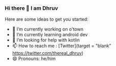 ### Hi there 👋 I am Dhruv

<!--
**therealdhruv/therealdhruv** is a ✨ _special_ ✨ repository because its `README.md` (this file) appears on your GitHub profile. -->

Here are some ideas to get you started:

- 🔭 I’m currently working on o'town
- 🌱 I’m currently learning android dev
- 🤔 I’m looking for help with kotlin
- 📫 How to reach me : [Twitter](target = "blank" https://twitter.com/thereal_dhruv) 
- 😄 Pronouns: he/him
<!-- - 
- 👯 I’m looking to collaborate on ...
- 💬 Ask me about ... -->
<!--
- ⚡ Fun fact: ...
-->
